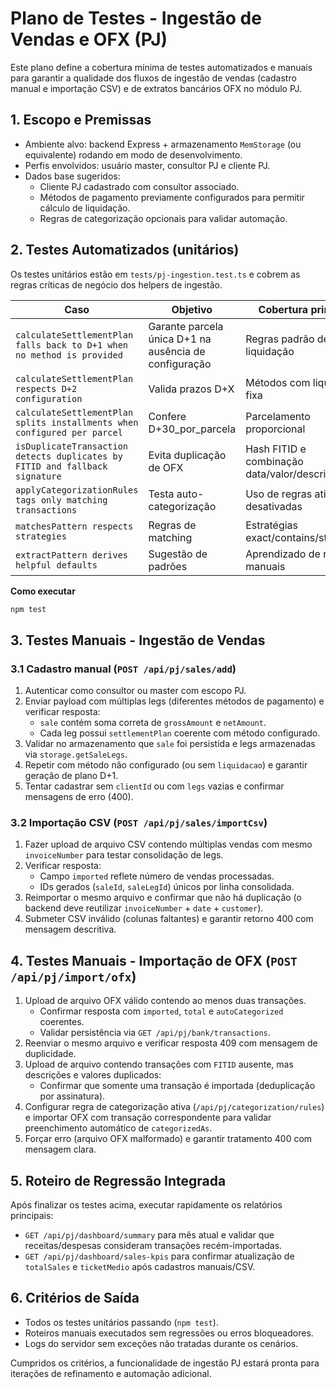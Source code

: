 # Plano de Testes - Ingestão de Vendas e OFX (PJ)

Este plano define a cobertura mínima de testes automatizados e manuais para garantir a qualidade dos fluxos de ingestão de vendas (cadastro manual e importação CSV) e de extratos bancários OFX no módulo PJ.

## 1. Escopo e Premissas
- Ambiente alvo: backend Express + armazenamento `MemStorage` (ou equivalente) rodando em modo de desenvolvimento.
- Perfis envolvidos: usuário master, consultor PJ e cliente PJ.
- Dados base sugeridos:
  - Cliente PJ cadastrado com consultor associado.
  - Métodos de pagamento previamente configurados para permitir cálculo de liquidação.
  - Regras de categorização opcionais para validar automação.

## 2. Testes Automatizados (unitários)
Os testes unitários estão em `tests/pj-ingestion.test.ts` e cobrem as regras críticas de negócio dos helpers de ingestão.

| Caso | Objetivo | Cobertura principal |
| --- | --- | --- |
| `calculateSettlementPlan falls back to D+1 when no method is provided` | Garante parcela única D+1 na ausência de configuração | Regras padrão de liquidação |
| `calculateSettlementPlan respects D+2 configuration` | Valida prazos D+X | Métodos com liquidação fixa |
| `calculateSettlementPlan splits installments when configured per parcel` | Confere D+30_por_parcela | Parcelamento proporcional |
| `isDuplicateTransaction detects duplicates by FITID and fallback signature` | Evita duplicação de OFX | Hash FITID e combinação data/valor/descrição |
| `applyCategorizationRules tags only matching transactions` | Testa auto-categorização | Uso de regras ativas vs. desativadas |
| `matchesPattern respects strategies` | Regras de matching | Estratégias exact/contains/startsWith |
| `extractPattern derives helpful defaults` | Sugestão de padrões | Aprendizado de regras manuais |

**Como executar**
```bash
npm test
```

## 3. Testes Manuais - Ingestão de Vendas

### 3.1 Cadastro manual (`POST /api/pj/sales/add`)
1. Autenticar como consultor ou master com escopo PJ.
2. Enviar payload com múltiplas legs (diferentes métodos de pagamento) e verificar resposta:
   - `sale` contém soma correta de `grossAmount` e `netAmount`.
   - Cada leg possui `settlementPlan` coerente com método configurado.
3. Validar no armazenamento que `sale` foi persistida e legs armazenadas via `storage.getSaleLegs`.
4. Repetir com método não configurado (ou sem `liquidacao`) e garantir geração de plano D+1.
5. Tentar cadastrar sem `clientId` ou com `legs` vazias e confirmar mensagens de erro (400).

### 3.2 Importação CSV (`POST /api/pj/sales/importCsv`)
1. Fazer upload de arquivo CSV contendo múltiplas vendas com mesmo `invoiceNumber` para testar consolidação de legs.
2. Verificar resposta:
   - Campo `imported` reflete número de vendas processadas.
   - IDs gerados (`saleId`, `saleLegId`) únicos por linha consolidada.
3. Reimportar o mesmo arquivo e confirmar que não há duplicação (o backend deve reutilizar `invoiceNumber` + `date` + `customer`).
4. Submeter CSV inválido (colunas faltantes) e garantir retorno 400 com mensagem descritiva.

## 4. Testes Manuais - Importação de OFX (`POST /api/pj/import/ofx`)
1. Upload de arquivo OFX válido contendo ao menos duas transações.
   - Confirmar resposta com `imported`, `total` e `autoCategorized` coerentes.
   - Validar persistência via `GET /api/pj/bank/transactions`.
2. Reenviar o mesmo arquivo e verificar resposta 409 com mensagem de duplicidade.
3. Upload de arquivo contendo transações com `FITID` ausente, mas descrições e valores duplicados:
   - Confirmar que somente uma transação é importada (deduplicação por assinatura).
4. Configurar regra de categorização ativa (`/api/pj/categorization/rules`) e importar OFX com transação correspondente para validar preenchimento automático de `categorizedAs`.
5. Forçar erro (arquivo OFX malformado) e garantir tratamento 400 com mensagem clara.

## 5. Roteiro de Regressão Integrada
Após finalizar os testes acima, executar rapidamente os relatórios principais:
- `GET /api/pj/dashboard/summary` para mês atual e validar que receitas/despesas consideram transações recém-importadas.
- `GET /api/pj/dashboard/sales-kpis` para confirmar atualização de `totalSales` e `ticketMedio` após cadastros manuais/CSV.

## 6. Critérios de Saída
- Todos os testes unitários passando (`npm test`).
- Roteiros manuais executados sem regressões ou erros bloqueadores.
- Logs do servidor sem exceções não tratadas durante os cenários.

Cumpridos os critérios, a funcionalidade de ingestão PJ estará pronta para iterações de refinamento e automação adicional.
